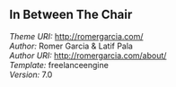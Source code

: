 ## In Between The Chair ##

*Theme URI:*     <http://romergarcia.com/>\
*Author:*         Romer Garcia & Latif Pala\
*Author URI:*     <http://romergarcia.com/about/> \
*Template:*       freelanceengine\
*Version:*        7.0
